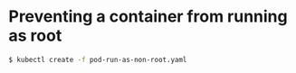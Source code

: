 # Preventing a container from running as root

```bash
$ kubectl create -f pod-run-as-non-root.yaml
```